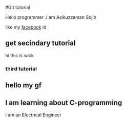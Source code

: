 #Git tutorial

Hello programmer .I am Asikuzzaman Sojib

like my [facebook](https://www.facebook.com/) id 

## get secindary tutorial

hi this is wick

### third tutorial

## hello my gf

## I am learning about C-programming

I am an Electrical Engineer
